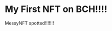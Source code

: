 # My First NFT on BCH!!!!
MessyNFT spotted!!!!!!!
                                                                                                                                         